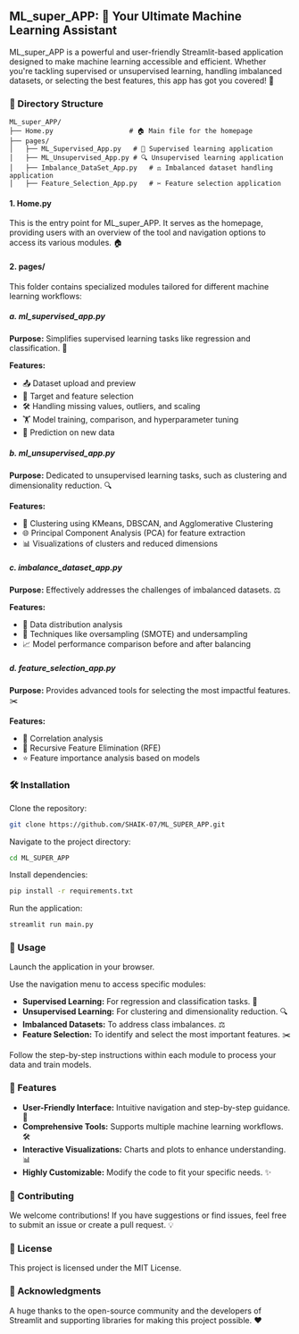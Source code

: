 ## ML_super_APP: 🚀 Your Ultimate Machine Learning Assistant

ML_super_APP is a powerful and user-friendly Streamlit-based application designed to make machine learning accessible and efficient. Whether you're tackling supervised or unsupervised learning, handling imbalanced datasets, or selecting the best features, this app has got you covered! 🎯

### 📂 Directory Structure

```
ML_super_APP/
├── Home.py                   # 🏠 Main file for the homepage
├── pages/
│   ├── ML_Supervised_App.py   # 🤖 Supervised learning application
│   ├── ML_Unsupervised_App.py # 🔍 Unsupervised learning application
│   ├── Imbalance_DataSet_App.py   # ⚖️ Imbalanced dataset handling application
│   ├── Feature_Selection_App.py   # ✂️ Feature selection application
```

#### 1. Home.py

This is the entry point for ML_super_APP. It serves as the homepage, providing users with an overview of the tool and navigation options to access its various modules. 🏠

#### 2. pages/

This folder contains specialized modules tailored for different machine learning workflows:

##### a. ml_supervised_app.py

**Purpose:** Simplifies supervised learning tasks like regression and classification. 🧠

**Features:**

- 📤 Dataset upload and preview
- 🎯 Target and feature selection
- 🛠️ Handling missing values, outliers, and scaling
- 🏋️ Model training, comparison, and hyperparameter tuning
- 🔮 Prediction on new data

##### b. ml_unsupervised_app.py

**Purpose:** Dedicated to unsupervised learning tasks, such as clustering and dimensionality reduction. 🔍

**Features:**

- 🎨 Clustering using KMeans, DBSCAN, and Agglomerative Clustering
- 🌐 Principal Component Analysis (PCA) for feature extraction
- 📊 Visualizations of clusters and reduced dimensions

##### c. imbalance_dataset_app.py

**Purpose:** Effectively addresses the challenges of imbalanced datasets. ⚖️

**Features:**

- 🔎 Data distribution analysis
- 🔄 Techniques like oversampling (SMOTE) and undersampling
- 📈 Model performance comparison before and after balancing

##### d. feature_selection_app.py

**Purpose:** Provides advanced tools for selecting the most impactful features. ✂️

**Features:**

- 🔗 Correlation analysis
- 🔄 Recursive Feature Elimination (RFE)
- ⭐ Feature importance analysis based on models

### 🛠️ Installation

Clone the repository:

```sh
git clone https://github.com/SHAIK-07/ML_SUPER_APP.git
```

Navigate to the project directory:

```sh
cd ML_SUPER_APP
```

Install dependencies:

```sh
pip install -r requirements.txt
```

Run the application:

```sh
streamlit run main.py
```

### 🚀 Usage

Launch the application in your browser.

Use the navigation menu to access specific modules:

- **Supervised Learning:** For regression and classification tasks. 🤖
- **Unsupervised Learning:** For clustering and dimensionality reduction. 🔍
- **Imbalanced Datasets:** To address class imbalances. ⚖️
- **Feature Selection:** To identify and select the most important features. ✂️

Follow the step-by-step instructions within each module to process your data and train models.

### 🌟 Features

- **User-Friendly Interface:** Intuitive navigation and step-by-step guidance. 🧭
- **Comprehensive Tools:** Supports multiple machine learning workflows. 🛠️
- **Interactive Visualizations:** Charts and plots to enhance understanding. 📊
- **Highly Customizable:** Modify the code to fit your specific needs. ✨

### 🤝 Contributing

We welcome contributions! If you have suggestions or find issues, feel free to submit an issue or create a pull request. 💡

### 📜 License

This project is licensed under the MIT License.

### 🙏 Acknowledgments

A huge thanks to the open-source community and the developers of Streamlit and supporting libraries for making this project possible. ❤️
